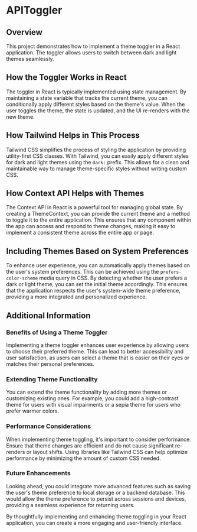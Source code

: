 # APIToggler

## Overview
This project demonstrates how to implement a theme toggler in a React application. The toggler allows users to switch between dark and light themes seamlessly.

## How the Toggler Works in React
The toggler in React is typically implemented using state management. By maintaining a state variable that tracks the current theme, you can conditionally apply different styles based on the theme's value. When the user toggles the theme, the state is updated, and the UI re-renders with the new theme.

## How Tailwind Helps in This Process
Tailwind CSS simplifies the process of styling the application by providing utility-first CSS classes. With Tailwind, you can easily apply different styles for dark and light themes using the `dark:` prefix. This allows for a clean and maintainable way to manage theme-specific styles without writing custom CSS.

## How Context API Helps with Themes
The Context API in React is a powerful tool for managing global state. By creating a ThemeContext, you can provide the current theme and a method to toggle it to the entire application. This ensures that any component within the app can access and respond to theme changes, making it easy to implement a consistent theme across the entire app or page.

## Including Themes Based on System Preferences
To enhance user experience, you can automatically apply themes based on the user's system preferences. This can be achieved using the `prefers-color-scheme` media query in CSS. By detecting whether the user prefers a dark or light theme, you can set the initial theme accordingly. This ensures that the application respects the user's system-wide theme preference, providing a more integrated and personalized experience.
## Additional Information

### Benefits of Using a Theme Toggler
Implementing a theme toggler enhances user experience by allowing users to choose their preferred theme. This can lead to better accessibility and user satisfaction, as users can select a theme that is easier on their eyes or matches their personal preferences.

### Extending Theme Functionality
You can extend the theme functionality by adding more themes or customizing existing ones. For example, you could add a high-contrast theme for users with visual impairments or a sepia theme for users who prefer warmer colors.

### Performance Considerations
When implementing theme toggling, it's important to consider performance. Ensure that theme changes are efficient and do not cause significant re-renders or layout shifts. Using libraries like Tailwind CSS can help optimize performance by minimizing the amount of custom CSS needed.

### Future Enhancements
Looking ahead, you could integrate more advanced features such as saving the user's theme preference to local storage or a backend database. This would allow the theme preference to persist across sessions and devices, providing a seamless experience for returning users.

By thoughtfully implementing and enhancing theme toggling in your React application, you can create a more engaging and user-friendly interface.